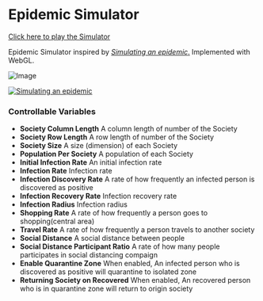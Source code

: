 # Epidemic Simulator

[Click here to play the Simulator](https://orange4glace.github.io/epidemic-simulator/)

Epidemic Simulator inspired by [*Simulating an epidemic*.](https://www.youtube.com/watch?v=gxAaO2rsdIs)
Implemented with WebGL.

![Image](./asset/capture.gif)

[![Simulating an epidemic](http://img.youtube.com/vi/gxAaO2rsdIs/0.jpg)](https://www.youtube.com/watch?v=gxAaO2rsdIs)

### Controllable Variables
- **Society Column Length**
  A column length of number of the Society
- **Society Row Length**
  A row length of number of the Society
- **Society Size**
  A size (dimension) of each Society
- **Population Per Society**
  A population of each Society
- **Initial Infection Rate**
  An initial infection rate
- **Infection Rate**
  Infection rate
- **Infection Discovery Rate**
  A rate of how frequently an infected person is discovered as positive
- **Infection Recovery Rate**
  Infection recovery rate
- **Infection Radius**
  Infection radius
- **Shopping Rate**
  A rate of how frequently a person goes to shopping(central area)
- **Travel Rate**
  A rate of how frequently a person travels to another society
- **Social Distance**
  A social distance between people
- **Social Distance Participant Ratio**
  A rate of how many people participates in social distancing compaign
- **Enable Quarantine Zone**
  When enabled, An infected person who is discovered as positive will quarantine to isolated zone
- **Returning Society on Recovered**
  When enabled, An recovered person who is in quarantine zone will return to origin society